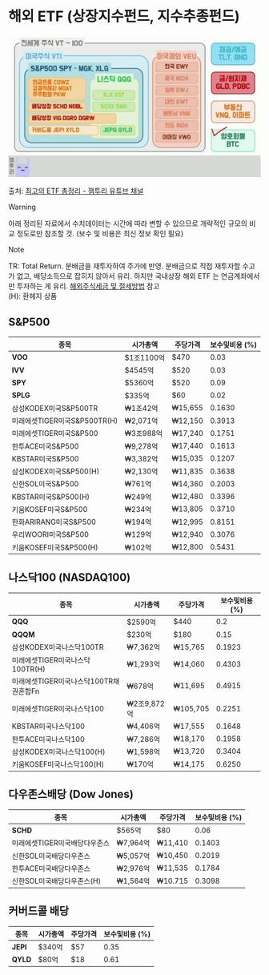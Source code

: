 
# 해외 ETF (상장지수펀드, 지수추종펀드)

![최고의 ETF 총정리 - 잼투리.jpg](./%EC%B5%9C%EA%B3%A0%EC%9D%98%20ETF%20%EC%B4%9D%EC%A0%95%EB%A6%AC%20-%20%EC%9E%BC%ED%88%AC%EB%A6%AC.jpg)

출처: [최고의 ETF 총정리 - 잼투리 유튜브 채널](https://youtu.be/X-9Y3yuKVCA?si=l80qtgQ-BBjJ_hwE)

> [!warning]
> 아래 정리된 자료에서 수치데이터는 시간에 따라 변할 수 있으므로 개략적인 규모의 비교 정도로만 참조할 것. (보수 및 비용은 최신 정보 확인 필요)

> [!note]
> TR: Total Return. 분배금을 재투자하여 주가에 반영. 분배금으로 직접 재투자할 수고가 없고, 배당소득으로 잡히지 않아서 유리. 하지만 국내상장 해외 ETF 는 연금계좌에서만 투자하는 게 유리. [해외주식세금 및 절세방법](./%ED%95%B4%EC%99%B8%EC%A3%BC%EC%8B%9D%EC%84%B8%EA%B8%88%20%EB%B0%8F%20%EC%A0%88%EC%84%B8%EB%B0%A9%EB%B2%95.md) 참고  
> (H): 환헤지 상품

## S&P500

| **종목**                     | **시가총액** | **주당가격** | **보수및비용 (%)** |
| ---------------------------- | ------------ | ------------ | ------------------ |
| **VOO**                      | $1조1100억   | $470         | 0.03               |
| **IVV**                      | $4545억      | $520         | 0.03               |
| **SPY**                      | $5360억      | $520         | 0.09               |
| **SPLG**                     | $335억       | $60          | 0.02               |
| 삼성KODEX미국S&P500TR        | ₩1조42억     | ₩15,655       | 0.1630             |
| 미래에셋TIGER미국S&P500TR(H) | ₩2,071억     | ₩12,150       | 0.3913             |
| 미래에셋TIGER미국S&P500      | ₩3조988억    | ₩17,240       | 0.1751             |
| 한투ACE미국S&P500            | ₩9,278억     | ₩17,440       | 0.1613             |
| KBSTAR미국S&P500             | ₩3,382억     | ₩15,035       | 0.1207             |
| 삼성KODEX미국S&P500(H)       | ₩2,130억     | ₩11,835       | 0.3638             |
| 신한SOL미국S&P500            | ₩761억       | ₩14,360       | 0.2003             |
| KBSTAR미국S&P500(H)          | ₩249억       | ₩12,480       | 0.3396             |
| 키움KOSEF미국S&P500          | ₩234억       | ₩13,805       | 0.3710             |
| 한화ARIRANG미국S&P500        | ₩194억       | ₩12,995       | 0.8151​            |
| 우리WOORI미국S&P500          | ₩129억       | ₩12,940       | 0.3076             |
| 키움KOSEF미국S&P500(H)       | ₩102억       | ₩12,800       | 0.5431             |


## 나스닥100 (NASDAQ100)

| **종목**                               | **시가총액** | **주당가격** | **보수및비용 (%)** |
| -------------------------------------- | ------------ | ------------ | ------------------ |
| **QQQ**                                | $2590억      | $440         | 0.2                |
| **QQQM**                               | $230억       | $180         | 0.15               |
| 삼성KODEX미국나스닥100TR               | ₩7,362억     | ₩15,765      | 0.1923             |
| 미래에셋TIGER미국나스닥100TR(H)        | ₩1,293억     | ₩14,060      | 0.4303             |
| 미래에셋TIGER미국나스닥100TR채권혼합Fn | ₩678억       | ₩11,695      | 0.4915             |
| 미래에셋TIGER미국나스닥100             | ₩2조9,872억  | ₩105,705     | 0.2251             |
| KBSTAR미국나스닥100                    | ₩4,406억     | ₩17,555      | 0.1648             |
| 한투ACE미국나스닥100                   | ₩7,286억     | ₩18,170      | 0.1958             |
| 삼성KODEX미국나스닥100(H)              | ₩1,598억     | ₩13,720      | 0.3404             |
| 키움KOSEF미국나스닥100(H)              | ₩170억       | ₩14,175      | 0.6250             |

## 다우존스배당 (Dow Jones)

| **종목**                      | **시가총액** | **주당가격** | **보수및비용 (%)** |
| ----------------------------- | ------------ | ------------ | ------------------ |
| **SCHD**                      | $565억       | $80          | 0.06               |
| 미래에셋TIGER미국배당다우존스 | ₩7,964억     | ₩11,410       | 0.1403             |
| 신한SOL미국배당다우존스       | ₩5,057억     | ₩10,450       | 0.2019             |
| 한투ACE미국배당다우존스       | ₩2,976억     | ₩11,535       | 0.1784             |
| 신한SOL미국배당다우존스(H)    | ₩1,564억     | ₩10.715       | 0.3098             |

## 커버드콜 배당

| **종목** | **시가총액** | **주당가격** | **보수및비용 (%)** |
| -------- | ------------ | ------------ | ------------------ |
| **JEPI** | $340억       | $57          | 0.35               |
| **QYLD** | $80억        | $18          | 0.61               |
